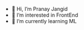 - 👋 Hi, I’m Pranay Jangid
- 👀 I’m interested in FrontEnd
- 🌱 I’m currently learning ML

<!---
Pranay220/Pranay220 is a ✨ special ✨ repository because its `README.md` (this file) appears on your GitHub profile.
You can click the Preview link to take a look at your changes.
--->
